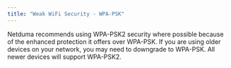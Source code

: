 ```yaml
---
title: "Weak WiFi Security - WPA-PSK"
---
```


Netduma recommends using WPA-PSK2 security where possible because of the enhanced protection it offers over WPA-PSK.
If you are using older devices on your network, you may need to downgrade to WPA-PSK. All newer devices will support WPA-PSK2.
